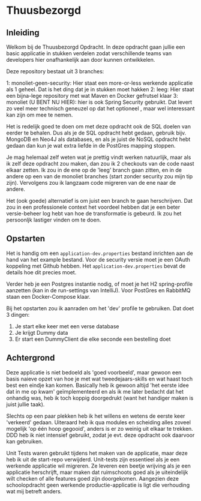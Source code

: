 # Thuusbezorgd

## Inleiding

Welkom bij de Thuusbezorgd Opdracht. In deze opdracht gaan jullie een basic applicatie in stukken verdelen zodat verschillende
teams van developers hier onafhankelijk aan door kunnen ontwikkelen.

Deze repository bestaat uit 3 branches:

1: monoliet-geen-security: Hier staat een more-or-less werkende applicatie als 1 geheel. Dat is het ding dat je in stukken moet
hakken
2: leeg: Hier staat een bijna-lege repository met wat Maven en Docker gefrutsel klaar
3: monoliet (U BENT NU HIER): hier is ook Spring Security gebruikt. Dat levert zo veel meer technisch geneuzel op dat het optioneel
, maar wel interessant kan zijn om mee te nemen.

Het is redelijk goed te doen om met deze opdracht ook de SQL doelen van eerder te behalen. Dus als je de SQL opdracht hebt
gedaan, gebruik bijv. MongoDB en Neo4J als databases, en als je juist de NoSQL opdracht hebt gedaan dan kun je wat extra
liefde in de PostGres mapping stoppen.

Je mag helemaal zelf weten wat je prettig vindt werken natuurlijk, maar als ik zelf deze opdracht zou maken, dan zou ik
2 checkouts van de code naast elkaar zetten. Ik zou in de ene op de 'leeg' branch gaan zitten, en in de andere op een van
de monoliet branches (start zonder security zou mijn tip zijn). Vervolgens zou ik langzaam code migreren van de ene naar de andere.

Het (ook goede) alternatief is om juist een branch te gaan herschrijven. Dat zou in een professionele context het voordeel
hebben dat je een beter versie-beheer log hebt van hoe de transformatie is gebeurd. Ik zou het persoonljk lastiger vinden
om te doen.

## Opstarten

Het is handig om een `application-dev.properties` bestand inrichten aan de hand van het example bestand. Voor de security versie
moet je een OAuth koppeling met Github hebben. Het `application-dev.properties` bevat de details hoe dit precies moet.

Verder heb je een Postgres instantie nodig, of moet je het H2 spring-profile aanzetten (kan in de run-settings van IntelliJ).
Voor PostGres en RabbitMQ staan een Docker-Compose klaar.

Bij het opstarten zou ik aanraden om het 'dev' profile te gebruiken. Dat doet 3 dingen:

1) Je start elke keer met een verse database
2) Je krijgt Dummy data
3) Er start een DummyClient die elke seconde een bestelling doet

## Achtergrond

Deze applicatie is niet bedoeld als 'goed voorbeeld', maar gewoon een basis naieve opzet van hoe je met wat
tweedejaars-skills en wat haast toch best een eindje kan komen.
Basically heb ik gewoon altijd 'het eerste idee dat in me op kwam' geïmplementeerd en als ik me later bedacht dat het
onhandig was, heb ik toch koppig doorgedrukt (want het handiger maken is juist jullie taak).

Slechts op een paar plekken heb ik het willens en wetens de eerste keer 'verkeerd' gedaan. Uiteraard heb ik qua modules
en scheiding alles zoveel mogelijk 'op één hoop gegooid', anders is er zo weinig uit elkaar te trekken. DDD heb ik niet
intensief gebruikt, zodat je evt. deze opdracht ook daarvoor kan gebruiken.

Unit Tests waren gebruikt tijdens het maken van de applicatie, maar deze heb ik uit de start-repo verwijderd. Unit-tests
zijn essentieel als je een werkende applicatie wil migreren. Ze leveren een beetje wrijving als je een applicatie herschrijft,
maar maken dat ruimschoots goed als je uiteindelijk wilt checken of alle features goed zijn doorgekomen. Aangezien deze
schoolopdracht geen werkende productie-applicatie is ligt die verhouding wat mij betreft anders.
